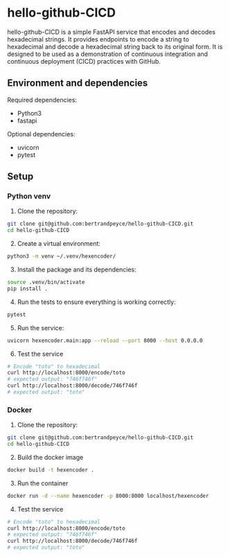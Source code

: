 # hello-github-CICD

hello-github-CICD is a simple FastAPI service that encodes and decodes hexadecimal strings. It provides endpoints to encode a string to hexadecimal and decode a hexadecimal string back to its original form.
It is designed to be used as a demonstration of continuous integration and continuous deployment (CICD) practices with GitHub.

## Environment and dependencies

Required dependencies:

- Python3
- fastapi

Optional dependencies:

- uvicorn
- pytest

## Setup

### Python venv

1. Clone the repository:

```bash
git clone git@github.com:bertrandpeyce/hello-github-CICD.git
cd hello-github-CICD
```

2. Create a virtual environment:

```bash
python3 -m venv ~/.venv/hexencoder/
```

3. Install the package and its dependencies:

```bash
source .venv/bin/activate
pip install .
```

4. Run the tests to ensure everything is working correctly:

```bash
pytest
```

5. Run the service:

```bash
uvicorn hexencoder.main:app --reload --port 8000 --host 0.0.0.0
```

6. Test the service

```bash
# Encode "toto" to hexadecimal
curl http://localhost:8000/encode/toto
# expected output: "746f746f"
curl http://localhost:8000/decode/746f746f
# expected output: "toto"
```

### Docker

1. Clone the repository:

```bash
git clone git@github.com:bertrandpeyce/hello-github-CICD.git
cd hello-github-CICD
```

2. Build the docker image

```bash
docker build -t hexencoder .
```

3. Run the container

```bash
docker run -d --name hexencoder -p 8000:8000 localhost/hexencoder
```

4. Test the service

```bash
# Encode "toto" to hexadecimal
curl http://localhost:8000/encode/toto
# expected output: "746f746f"
curl http://localhost:8000/decode/746f746f
# expected output: "toto"
```
